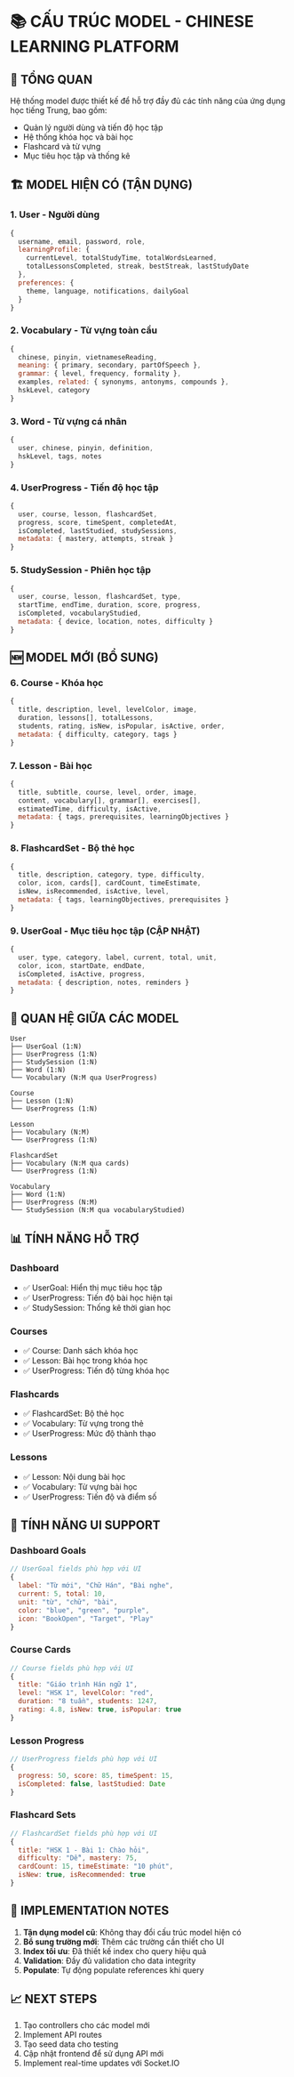 # 📚 CẤU TRÚC MODEL - CHINESE LEARNING PLATFORM

## 🎯 **TỔNG QUAN**

Hệ thống model được thiết kế để hỗ trợ đầy đủ các tính năng của ứng dụng học tiếng Trung, bao gồm:
- Quản lý người dùng và tiến độ học tập
- Hệ thống khóa học và bài học
- Flashcard và từ vựng
- Mục tiêu học tập và thống kê

## 🏗️ **MODEL HIỆN CÓ (TẬN DỤNG)**

### 1. **User** - Người dùng
```javascript
{
  username, email, password, role,
  learningProfile: {
    currentLevel, totalStudyTime, totalWordsLearned,
    totalLessonsCompleted, streak, bestStreak, lastStudyDate
  },
  preferences: {
    theme, language, notifications, dailyGoal
  }
}
```

### 2. **Vocabulary** - Từ vựng toàn cầu
```javascript
{
  chinese, pinyin, vietnameseReading,
  meaning: { primary, secondary, partOfSpeech },
  grammar: { level, frequency, formality },
  examples, related: { synonyms, antonyms, compounds },
  hskLevel, category
}
```

### 3. **Word** - Từ vựng cá nhân
```javascript
{
  user, chinese, pinyin, definition,
  hskLevel, tags, notes
}
```

### 4. **UserProgress** - Tiến độ học tập
```javascript
{
  user, course, lesson, flashcardSet,
  progress, score, timeSpent, completedAt,
  isCompleted, lastStudied, studySessions,
  metadata: { mastery, attempts, streak }
}
```

### 5. **StudySession** - Phiên học tập
```javascript
{
  user, course, lesson, flashcardSet, type,
  startTime, endTime, duration, score, progress,
  isCompleted, vocabularyStudied,
  metadata: { device, location, notes, difficulty }
}
```

## 🆕 **MODEL MỚI (BỔ SUNG)**

### 6. **Course** - Khóa học
```javascript
{
  title, description, level, levelColor, image,
  duration, lessons[], totalLessons,
  students, rating, isNew, isPopular, isActive, order,
  metadata: { difficulty, category, tags }
}
```

### 7. **Lesson** - Bài học
```javascript
{
  title, subtitle, course, level, order, image,
  content, vocabulary[], grammar[], exercises[],
  estimatedTime, difficulty, isActive,
  metadata: { tags, prerequisites, learningObjectives }
}
```

### 8. **FlashcardSet** - Bộ thẻ học
```javascript
{
  title, description, category, type, difficulty,
  color, icon, cards[], cardCount, timeEstimate,
  isNew, isRecommended, isActive, level,
  metadata: { tags, learningObjectives, prerequisites }
}
```

### 9. **UserGoal** - Mục tiêu học tập (CẬP NHẬT)
```javascript
{
  user, type, category, label, current, total, unit,
  color, icon, startDate, endDate,
  isCompleted, isActive, progress,
  metadata: { description, notes, reminders }
}
```

## 🔗 **QUAN HỆ GIỮA CÁC MODEL**

```
User
├── UserGoal (1:N)
├── UserProgress (1:N)
├── StudySession (1:N)
├── Word (1:N)
└── Vocabulary (N:M qua UserProgress)

Course
├── Lesson (1:N)
└── UserProgress (1:N)

Lesson
├── Vocabulary (N:M)
└── UserProgress (1:N)

FlashcardSet
├── Vocabulary (N:M qua cards)
└── UserProgress (1:N)

Vocabulary
├── Word (1:N)
├── UserProgress (N:M)
└── StudySession (N:M qua vocabularyStudied)
```

## 📊 **TÍNH NĂNG HỖ TRỢ**

### **Dashboard**
- ✅ UserGoal: Hiển thị mục tiêu học tập
- ✅ UserProgress: Tiến độ bài học hiện tại
- ✅ StudySession: Thống kê thời gian học

### **Courses**
- ✅ Course: Danh sách khóa học
- ✅ Lesson: Bài học trong khóa học
- ✅ UserProgress: Tiến độ từng khóa học

### **Flashcards**
- ✅ FlashcardSet: Bộ thẻ học
- ✅ Vocabulary: Từ vựng trong thẻ
- ✅ UserProgress: Mức độ thành thạo

### **Lessons**
- ✅ Lesson: Nội dung bài học
- ✅ Vocabulary: Từ vựng bài học
- ✅ UserProgress: Tiến độ và điểm số

## 🎨 **TÍNH NĂNG UI SUPPORT**

### **Dashboard Goals**
```javascript
// UserGoal fields phù hợp với UI
{
  label: "Từ mới", "Chữ Hán", "Bài nghe",
  current: 5, total: 10,
  unit: "từ", "chữ", "bài",
  color: "blue", "green", "purple",
  icon: "BookOpen", "Target", "Play"
}
```

### **Course Cards**
```javascript
// Course fields phù hợp với UI
{
  title: "Giáo trình Hán ngữ 1",
  level: "HSK 1", levelColor: "red",
  duration: "8 tuần", students: 1247,
  rating: 4.8, isNew: true, isPopular: true
}
```

### **Lesson Progress**
```javascript
// UserProgress fields phù hợp với UI
{
  progress: 50, score: 85, timeSpent: 15,
  isCompleted: false, lastStudied: Date
}
```

### **Flashcard Sets**
```javascript
// FlashcardSet fields phù hợp với UI
{
  title: "HSK 1 - Bài 1: Chào hỏi",
  difficulty: "Dễ", mastery: 75,
  cardCount: 15, timeEstimate: "10 phút",
  isNew: true, isRecommended: true
}
```

## 🔧 **IMPLEMENTATION NOTES**

1. **Tận dụng model cũ**: Không thay đổi cấu trúc model hiện có
2. **Bổ sung trường mới**: Thêm các trường cần thiết cho UI
3. **Index tối ưu**: Đã thiết kế index cho query hiệu quả
4. **Validation**: Đầy đủ validation cho data integrity
5. **Populate**: Tự động populate references khi query

## 📈 **NEXT STEPS**

1. Tạo controllers cho các model mới
2. Implement API routes
3. Tạo seed data cho testing
4. Cập nhật frontend để sử dụng API mới
5. Implement real-time updates với Socket.IO 